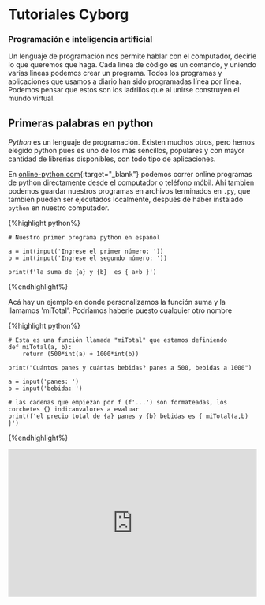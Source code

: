 # Tutoriales Cyborg 
### Programación e inteligencia artificial

Un lenguaje de programación nos permite hablar con el computador, decirle lo que queremos que haga. Cada línea de código es un comando, y uniendo varias lineas podemos crear un programa. Todos los programas y aplicaciones que usamos a diario han sido programadas línea por línea. Podemos pensar que estos son los ladrillos que al unirse construyen el mundo virtual.

## Primeras palabras en python

_Python_ es un lenguaje de programación. Existen muchos otros, pero hemos elegido python pues es uno de los más sencillos, populares y con mayor cantidad de librerias disponibles, con todo tipo de aplicaciones.

En [online-python.com](https://www.online-python.com/){:target="_blank"} podemos correr online programas de python directamente desde el computador o teléfono móbil. Ahí tambien podemos guardar nuestros programas en archivos terminados en `.py`, que tambien pueden ser ejecutados localmente, después de haber instalado `python` en nuestro computador. 

{%highlight python%} 
```
# Nuestro primer programa python en español

a = int(input('Ingrese el primer número: '))
b = int(input('Ingrese el segundo número: '))

print(f'la suma de {a} y {b}  es { a+b }')
```
{%endhighlight%}






Acá  hay un ejemplo en donde personalizamos la función suma y la llamamos 'miTotal'. Podríamos haberle puesto cualquier otro nombre




{%highlight python%} 
```
# Esta es una función llamada "miTotal" que estamos definiendo 
def miTotal(a, b):
    return (500*int(a) + 1000*int(b))

print("Cuántos panes y cuántas bebidas? panes a 500, bebidas a 1000")

a = input('panes: ')
b = input('bebida: ')

# las cadenas que empiezan por f (f'...') son formateadas, los corchetes {} indicanvalores a evaluar 
print(f'el precio total de {a} panes y {b} bebidas es { miTotal(a,b) }')
```
{%endhighlight%}



<iframe src="https://www.kaggle.com/embed/colinmorris/strings-and-dictionaries?cellIds=11&kernelSessionId=79384572" height="300" style="margin: 0 auto; width: 100%; max-width: 950px;" frameborder="0" scrolling="auto" title="Strings and Dictionaries"></iframe>

